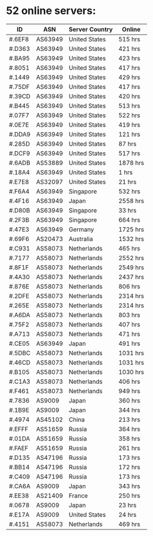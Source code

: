 # 52 online servers:

| ID | ASN | Server Country | Online |
| ------ | ------ | ------ | ------ |
| #.6EF8 | AS63949 | United States | 515 hrs |
| #.D363 | AS63949 | United States | 421 hrs |
| #.BA95 | AS63949 | United States | 423 hrs |
| #.8051 | AS63949 | United States | 417 hrs |
| #.1449 | AS63949 | United States | 429 hrs |
| #.75DF | AS63949 | United States | 417 hrs |
| #.39CD | AS63949 | United States | 420 hrs |
| #.B445 | AS63949 | United States | 513 hrs |
| #.07F7 | AS63949 | United States | 522 hrs |
| #.0E7E | AS63949 | United States | 419 hrs |
| #.DDA9 | AS63949 | United States | 121 hrs |
| #.285D | AS63949 | United States | 87 hrs |
| #.DCF9 | AS63949 | United States | 517 hrs |
| #.6ADB | AS53889 | United States | 1878 hrs |
| #.18A4 | AS63949 | United States | 1 hrs |
| #.E7E8 | AS32097 | United States | 21 hrs |
| #.F6A4 | AS63949 | Singapore | 532 hrs |
| #.4F16 | AS63949 | Japan | 2558 hrs |
| #.D80B | AS63949 | Singapore | 33 hrs |
| #.2F3B | AS63949 | Singapore | 664 hrs |
| #.47E3 | AS63949 | Germany | 1725 hrs |
| #.69F6 | AS20473 | Australia | 1532 hrs |
| #.C931 | AS58073 | Netherlands | 465 hrs |
| #.7177 | AS58073 | Netherlands | 2552 hrs |
| #.8F1F | AS58073 | Netherlands | 2549 hrs |
| #.4A30 | AS58073 | Netherlands | 2437 hrs |
| #.876E | AS58073 | Netherlands | 806 hrs |
| #.2DFE | AS58073 | Netherlands | 2314 hrs |
| #.265E | AS58073 | Netherlands | 2314 hrs |
| #.A6DA | AS58073 | Netherlands | 803 hrs |
| #.75F2 | AS58073 | Netherlands | 407 hrs |
| #.A713 | AS58073 | Netherlands | 471 hrs |
| #.CE05 | AS63949 | Japan | 491 hrs |
| #.5DBC | AS58073 | Netherlands | 1031 hrs |
| #.46CD | AS58073 | Netherlands | 1031 hrs |
| #.B105 | AS58073 | Netherlands | 1030 hrs |
| #.C1A3 | AS58073 | Netherlands | 406 hrs |
| #.F461 | AS58073 | Netherlands | 949 hrs |
| #.7836 | AS9009 | Japan | 360 hrs |
| #.1B9E | AS9009 | Japan | 344 hrs |
| #.4974 | AS45102 | China | 213 hrs |
| #.EFFF | AS51659 | Russia | 364 hrs |
| #.01DA | AS51659 | Russia | 358 hrs |
| #.FAEF | AS51659 | Russia | 261 hrs |
| #.D135 | AS47196 | Russia | 173 hrs |
| #.BB14 | AS47196 | Russia | 172 hrs |
| #.C409 | AS47196 | Russia | 173 hrs |
| #.CA6A | AS9009 | Japan | 343 hrs |
| #.EE38 | AS21409 | France | 250 hrs |
| #.0678 | AS9009 | Japan | 23 hrs |
| #.E17A | AS9009 | United States | 24 hrs |
| #.4151 | AS58073 | Netherlands | 469 hrs |

